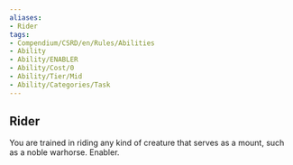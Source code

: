 ```yaml
---
aliases:
- Rider
tags:
- Compendium/CSRD/en/Rules/Abilities
- Ability
- Ability/ENABLER
- Ability/Cost/0
- Ability/Tier/Mid
- Ability/Categories/Task
---
```


  
## Rider  
You are trained in riding any kind of creature that serves as a mount, such as a noble warhorse. Enabler.